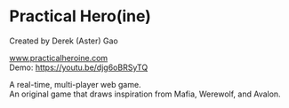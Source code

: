 # Practical Hero(ine)
Created by Derek (Aster) Gao

www.practicalheroine.com  
Demo: https://youtu.be/djg6oBRSyTQ  

A real-time, multi-player web game.  
An original game that draws inspiration from Mafia, Werewolf, and Avalon.



